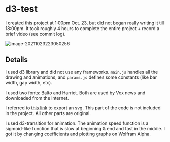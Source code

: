 # d3-test

I created this project at 1:00pm Oct. 23, but did not began really writing it till 18:00pm. It took roughly 4 hours to complete the entire project + record a brief video (see commit log).

![image-20211023223050256](C:\Users\ReCOR\AppData\Roaming\Typora\typora-user-images\image-20211023223050256.png)

## Details

I used d3 library and did not use any frameworks. `main.js` handles all the drawing and animations, and `params.js` defines some constants (like bar width, gap width, etc).

I used two fonts: Balto and Harriet. Both are used by Vox news and downloaded from the internet.

I referred to [this link](https://stackoverflow.com/questions/23218174/how-do-i-save-export-an-svg-file-after-creating-an-svg-with-d3-js-ie-safari-an) to export an svg. This part of the code is not included in the project. All other parts are original.

I used d3-transition for animation. The animation speed function is a sigmoid-like function that is slow at beginning & end and fast in the middle. I got it by changing coefficients and plotting graphs on Wolfram Alpha.